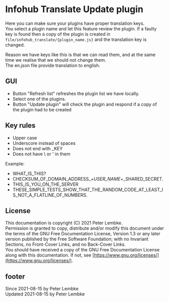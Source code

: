 # Infohub Translate Update plugin

Here you can make sure your plugins have proper translation keys.  
You select a plugin name and let this feature review the plugin. If a faulty key is found then a copy of the plugin is created in `file/infohub_translate/{plugin_name.js}` and the translation key is changed.

Reason we have keys like this is that we can read them, and at the same time we realise that we should not change them.  
The en.json file provide translation to english.

## GUI

* Button "Refresh list" refreshes the plugin list we have locally.
* Select one of the plugins.
* Button "Update plugin" will check the plugin and respond if a copy of the plugin had to be created

## Key rules

* Upper case
* Underscore instead of spaces
* Does not end with _KEY
* Does not have \ or ' in them

Example:

* WHAT_IS_THIS?
* CHECKSUM_OF_DOMAIN_ADDRESS_+_USER_NAME_+_SHARED_SECRET.
* THIS_IS_YOU_ON_THE_SERVER
* THESE_SIMPLE_TESTS_SHOW_THAT_THE_RANDOM_CODE_AT_LEAST_IS_NOT_A_FLATLINE_OF_NUMBERS.

## License

This documentation is copyright (C) 2021 Peter Lembke.  
Permission is granted to copy, distribute and/or modify this document under the terms of the GNU Free Documentation
License, Version 1.3 or any later version published by the Free Software Foundation; with no Invariant Sections, no
Front-Cover Links, and no Back-Cover Links.  
You should have received a copy of the GNU Free Documentation License along with this documentation. If not,
see [https://www.gnu.org/licenses/](https://www.gnu.org/licenses/).

## footer

Since 2021-08-15 by Peter Lembke  
Updated 2021-08-15 by Peter Lembke
